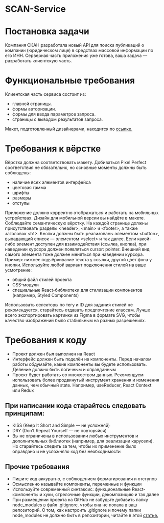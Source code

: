 # SCAN-Service

<h1>Постановка задачи</h1> 
<p>Компания СКАН разработала новый API для поиска публикаций о компании (юридическом лице) в средствах массовой информации по его ИНН. Серверная часть приложения уже готова, ваша задача — разработать клиентскую часть.</p>
<h1>Функциональные требования</h1> 
<p>Клиентская часть сервиса состоит из:</p>
<ul>
<li>главной страницы.</li>
<li>формы авторизации.</li>
<li>формы для ввода параметров запроса.</li>
<li>страницы с выводом результатов запроса.</li>
</ul>
<p>Макет, подготовленный дизайнерами, находится по <a href=https://www.figma.com/file/u3MOjzYnTnirz712GrLbFv/%D0%9C%D0%B0%D0%BA%D0%B5%D1%82-%D0%A1%D0%9A%D0%90%D0%9D?type=design&node-id=0-1&mode=design&t=3R6dMajt7SwQ2Xgb-0>ссылке.</a></p>

<h1>Требования к вёрстке</h1> 
<p>Вёрстка должна соответствовать макету. Добиваться Pixel Perfect соответствия не обязательно, но основные моменты должны быть соблюдены:</p>
<ul>
<li>наличие всех элементов интерфейса</li>
<li>цветовая гамма</li>
<li>шрифты</li>
<li>размеры</li>
<li>отступы</li>
</ul>
<p>Приложение должно корректно отображаться и работать на мобильных устройствах. Дизайн для мобильной версии вы найдёте в макете.
Соблюдайте семантическую вёрстку. На каждой странице должны присутствовать разделы &lt;header&gt;, &lt;main&gt; и &lt;footer&gt;, а также заголовок &lt;h1&gt;. Кнопки должны быть реализованы элементом &lt;button&gt;, выпадающий список — элементом &lt;select&gt; и так далее.
Если какой-либо элемент доступен для взаимодействия (ссылка, кнопка), при наведении курсора должен появляться cursor: pointer.
Внешний вид самого элемента тоже должен меняться при наведении курсора. Пример: нижнее подчёркивание текста у ссылки, другой цвет фона у кнопки.
Используйте любой вариант подключения стилей на ваше усмотрение:</p>
<ul>
<li>общий файл стилей проекта</li>
<li>CSS-модули</li>
<li>специальные React-библиотеки для стилизации компонентов (например, Styled Components)</li>
</ul>
<p>Использовать селекторы по тегу и ID для задания стилей не рекомендуется, старайтесь отдавать предпочтение классам.
Лучше всего экспортировать картинки из Figma в формате SVG, чтобы качество изображений было стабильным на разных разрешениях.</p>

<h1>Требования к коду</h1>
<ul>
<li>Проект должен был выполнен на React</li>
<li>Интерфейс должен быть поделён на компоненты. Перед началом работы обдумайте, какие компоненты вы будете использовать. Деление должно быть логичным и оправданным</li>
<li>Проект будет работать со множеством данных. Рекомендуем использовать более продвинутый инструмент хранения и изменения данных, чем обычный state. Например, useReducer, React Context или Redux</li>
</ul>
<h2>При написании кода старайтесь следовать принципам:</h2>
<ul>
<li>KISS (Keep It Short and Simple — не усложняй)</li>
<li>DRY (Don’t Repeat Yourself — не повторяйся)</li>
<li>Вы не ограничены в использовании любых инструментов и дополнительных библиотек (например, для реализации карусели). Но старайтесь следить за тем, чтобы их применение было оправдано и не усложняло код без необходимости</li></ul>

<h2>Прочие требования</h2>
<ul>
<li>Пишите код аккуратно, с соблюдением форматирования и отступов</li>
<li>Осмысленно называйте компоненты, переменные и функции</li>
<li>Используйте современный синтаксис: функциональные React-компоненты и хуки, стрелочные функции, декомпозицию и так далее</li>
<li>При размещении проекта на GitHub не забудьте добавить папку node_modules в файл .gitignore, чтобы она не попала в ваш репозиторий. О том, как настроить .gitignore и почему папки node_modules не должно быть в репозитории, читайте в этой <a href=https://cpab.ru/chto-takoe-fajl-gitignore-i-kak-ego-nastroit-cloudsavvy-it/>статье.<a></li>
</ul>

